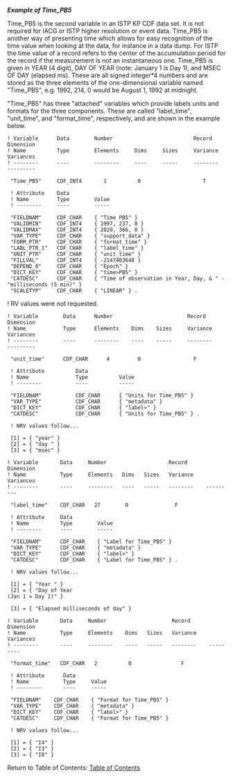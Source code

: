 ***Example of Time\_PB5***

Time_PB5 is the second variable in an ISTP KP CDF data set. It is not required for IACG or ISTP higher resolution or event data. Time_PB5 is another way of presenting time which allows for easy recognition of the time value when looking at the data, for instance in a data dump. For ISTP the time value of a record refers to the center of the accumulation period for the record if the measurement is not an instantaneous one.
Time_PB5 is given in YEAR (4 digit), DAY OF YEAR (note: January 1 is Day 1), and MSEC OF DAY (elapsed ms). These are all signed integer*4 numbers and are stored as the three elements of the one-dimensional variable named "Time\_PB5", e.g. 1992, 214, 0 would be August 1, 1992 at midnight.

"Time\_PB5" has three "attached" variables which provide labels units and formats for the three components. These are called "label\_time", "unit\_time", and "format\_time", respectively, and are shown in the example below.

```
! Variable      Data        Number                          Record        Dimension
! Name          Type        Elements     Dims     Sizes     Variance      Variances
! --------      ----        --------     ----     -----     --------      ---------

 "Time_PB5"     CDF_INT4       1          0                    T

 ! Attribute    Data
 ! Name         Type        Value
 ! --------     ----        -----

 "FIELDNAM"     CDF_CHAR    { "Time PB5" }
 "VALIDMIN"     CDF_INT4    { 1997, 237, 0 }
 "VALIDMAX"     CDF_INT4    { 2020, 366, 0 }
 "VAR_TYPE"     CDF_CHAR    { "support_data" }
 "FORM_PTR"     CDF_CHAR    { "format_time" }
 "LABL_PTR_1"   CDF_CHAR    { "label_time" }
 "UNIT_PTR"     CDF_CHAR    { "unit_time" } 
 "FILLVAL"      CDF_INT4    { -2147483648 }
 "DEPEND_0"     CDF_CHAR    { "Epoch" }
 "DICT_KEY"     CDF_CHAR    { "time>PB5" }
 "CATDESC"      CDF_CHAR    { "Time of observation in Year, Day, & " -  "milliseconds (5 min)" }
 "SCALETYP"     CDF_CHAR    { "LINEAR" } .
```
 ! RV values were not requested.


```
! Variable        Data      Number                        Record          Dimension
! Name            Type      Elements    Dims    Sizes     Variance        Variances
! --------        ----      --------    ----    -----     --------        ---------

 "unit_time"      CDF_CHAR      4         0                 F

 ! Attribute          Data
 ! Name               Type          Value
 ! --------           ----          -----

 "FIELDNAM"           CDF_CHAR      { "Units for Time_PB5" }
 "VAR_TYPE"           CDF_CHAR      { "metadata" }
 "DICT_KEY"           CDF_CHAR      { "label>" }
 "CATDESC"            CDF_CHAR      { "Units for Time_PB5" } .

 ! NRV values follow...

 [1] = { "year" }
 [2] = { "day " }
 [3] = { "msec" }
```
```
! Variable       Data     Number                    Record      Dimension
! Name           Type     Elements   Dims   Sizes   Variance    Variances
! --------       ----     --------   ----   -----   --------    ---------

 "label_time"    CDF_CHAR   27        0               F

 ! Attribute     Data
 ! Name          Type        Value
 ! --------      ----        -----

 "FIELDNAM"      CDF_CHAR    { "Label for Time_PB5" }
 "VAR_TYPE"      CDF_CHAR    { "metadata" }
 "DICT_KEY"      CDF_CHAR    { "label>" }
 "CATDESC"       CDF_CHAR    { "Label for Time_PB5" } .

 ! NRV values follow...

 [1] = { "Year " }
 [2] = { "Day of Year
(Jan 1 = Day 1)" }

 [3] = { "Elapsed milliseconds of day" }
```
```
! Variable       Data     Number                     Record     Dimension
! Name           Type     Elements    Dims   Sizes   Variance    Variances
! --------       ----     --------    ----   -----   --------    ---------

 "format_time"   CDF_CHAR   2          0                F

 ! Attribute      Data
 ! Name           Type     Value
 ! --------       ----     -----

 "FIELDNAM"    CDF_CHAR    { "Format for Time_PB5" }
 "VAR_TYPE"    CDF_CHAR    { "metadata" }
 "DICT_KEY"    CDF_CHAR    { "label>" }
 "CATDESC"     CDF_CHAR    { "Format for Time_PB5" } 

 ! NRV values follow...

 [1] = { "I4" }
 [2] = { "I3" }
 [3] = { "I8" }
```

Return to Table of Contents: [Table of Contents](00_Table_of_Contents.md)
